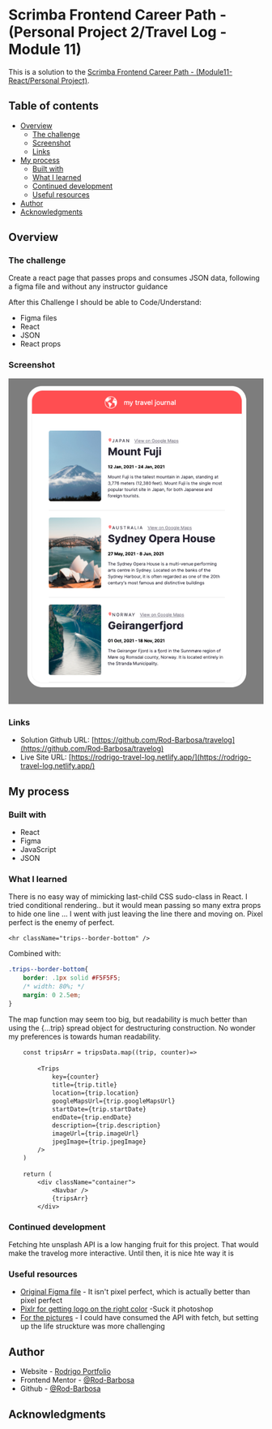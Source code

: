 # Scrimba Frontend Career Path - (Personal Project 2/Travel Log - Module 11)

This is a solution to the [Scrimba Frontend Career Path - (Module11-React/Personal Project)](https://scrimba.com/learn/frontend).

## Table of contents

- [Overview](#overview)
  - [The challenge](#the-challenge)
  - [Screenshot](#screenshot)
  - [Links](#links)
- [My process](#my-process)
  - [Built with](#built-with)
  - [What I learned](#what-i-learned)
  - [Continued development](#continued-development)
  - [Useful resources](#useful-resources)
- [Author](#author)
- [Acknowledgments](#acknowledgments)


## Overview

### The challenge

Create a react page that passes props and consumes JSON data, following a figma file and without any instructor guidance

After this Challenge I should be able to Code/Understand:

- Figma files
- React
- JSON
- React props

### Screenshot

![](./solution.png)

### Links

- Solution Github URL: [https://github.com/Rod-Barbosa/travelog](https://github.com/Rod-Barbosa/travelog)
- Live Site URL: [https://rodrigo-travel-log.netlify.app/](https://rodrigo-travel-log.netlify.app/)
## My process

### Built with

- React
- Figma
- JavaScript
- JSON

### What I learned

There is no easy way of mimicking last-child CSS sudo-class in React.
I tried conditional rendering.. but it would mean passing so many extra props to hide one line ... I went with just leaving the line there and moving on. Pixel perfect is the enemy of perfect.

```React
<hr className="trips--border-bottom" />
```
Combined with:
```CSS
.trips--border-bottom{
    border: .1px solid #F5F5F5;
    /* width: 80%; */
    margin: 0 2.5em;
}
```

The map function may seem too big, but readability is much better than using the {...trip} spread object for destructuring construction. No wonder my preferences is towards human readability.

```React
    const tripsArr = tripsData.map((trip, counter)=>

        <Trips 
            key={counter}
            title={trip.title}
            location={trip.location}
            googleMapsUrl={trip.googleMapsUrl}
            startDate={trip.startDate}
            endDate={trip.endDate}
            description={trip.description}
            imageUrl={trip.imageUrl}
            jpegImage={trip.jpegImage}
        />
    )

    return (
        <div className="container">
            <Navbar />
            {tripsArr}
        </div>
```

### Continued development

Fetching hte unsplash API is a low hanging fruit for this project. That would make the travelog more interactive. Until then, it is nice hte way it is

### Useful resources

- [Original Figma file](https://www.figma.com/file/QG4cOExkdbIbhSfWJhs2gs/Travel-Journal?node-id=0%3A1) - It isn't pixel perfect, which is actually better than pixel perfect
- [Pixlr for getting logo on the right color](https://pixlr.com/br/x/) -Suck it photoshop
- [For the pictures](https://unsplash.com/photos/JmuyB_LibRo) - I could have consumed the API with fetch, but setting up the life struckture was more challenging

## Author

- Website - [Rodrigo Portfolio](https://www.gelatodigital.com)
- Frontend Mentor - [@Rod-Barbosa](https://www.frontendmentor.io/profile/Rod-Barbosa)
- Github - [@Rod-Barbosa](https://github.com/Rod-Barbosa)

## Acknowledgments

